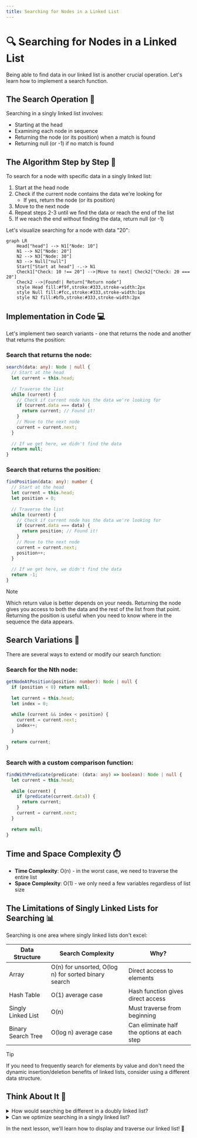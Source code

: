 ```yaml
---
title: Searching for Nodes in a Linked List
---
```


# 🔍 Searching for Nodes in a Linked List

Being able to find data in our linked list is another crucial operation. Let's learn how to implement a search function.

## The Search Operation 🧐

Searching in a singly linked list involves:
- Starting at the head
- Examining each node in sequence
- Returning the node (or its position) when a match is found
- Returning null (or -1) if no match is found

## The Algorithm Step by Step 📝

To search for a node with specific data in a singly linked list:

1. Start at the head node
2. Check if the current node contains the data we're looking for
   - If yes, return the node (or its position)
3. Move to the next node
4. Repeat steps 2-3 until we find the data or reach the end of the list
5. If we reach the end without finding the data, return null (or -1)

Let's visualize searching for a node with data "20":

```mermaid
graph LR
    Head["head"] --> N1["Node: 10"]
    N1 --> N2["Node: 20"]
    N2 --> N3["Node: 30"]
    N3 --> Null["null"]
    Start["Start at head"] -.-> N1
    Check1["Check: 10 !== 20"] -->|Move to next| Check2["Check: 20 === 20"]
    Check2 -->|Found!| Return["Return node"]
    style Head fill:#f9f,stroke:#333,stroke-width:2px
    style Null fill:#fcc,stroke:#333,stroke-width:1px
    style N2 fill:#bfb,stroke:#333,stroke-width:2px
```

## Implementation in Code 💻

Let's implement two search variants - one that returns the node and another that returns the position:

### Search that returns the node:

```typescript
search(data: any): Node | null {
  // Start at the head
  let current = this.head;
  
  // Traverse the list
  while (current) {
    // Check if current node has the data we're looking for
    if (current.data === data) {
      return current; // Found it!
    }
    // Move to the next node
    current = current.next;
  }
  
  // If we get here, we didn't find the data
  return null;
}
```

### Search that returns the position:

```typescript
findPosition(data: any): number {
  // Start at the head
  let current = this.head;
  let position = 0;
  
  // Traverse the list
  while (current) {
    // Check if current node has the data we're looking for
    if (current.data === data) {
      return position; // Found it!
    }
    // Move to the next node
    current = current.next;
    position++;
  }
  
  // If we get here, we didn't find the data
  return -1;
}
```

> [!NOTE]
> Which return value is better depends on your needs. Returning the node gives you access to both the data and the rest of the list from that point. Returning the position is useful when you need to know where in the sequence the data appears.

## Search Variations 🔄

There are several ways to extend or modify our search function:

### Search for the Nth node:

```typescript
getNodeAtPosition(position: number): Node | null {
  if (position < 0) return null;
  
  let current = this.head;
  let index = 0;
  
  while (current && index < position) {
    current = current.next;
    index++;
  }
  
  return current;
}
```

### Search with a custom comparison function:

```typescript
findWithPredicate(predicate: (data: any) => boolean): Node | null {
  let current = this.head;
  
  while (current) {
    if (predicate(current.data)) {
      return current;
    }
    current = current.next;
  }
  
  return null;
}
```

## Time and Space Complexity ⏱️

- **Time Complexity**: O(n) - in the worst case, we need to traverse the entire list
- **Space Complexity**: O(1) - we only need a few variables regardless of list size

## The Limitations of Singly Linked Lists for Searching 📊

Searching is one area where singly linked lists don't excel:

| Data Structure | Search Complexity | Why? |
|----------------|-------------------|------|
| Array | O(n) for unsorted, O(log n) for sorted binary search | Direct access to elements |
| Hash Table | O(1) average case | Hash function gives direct access |
| Singly Linked List | O(n) | Must traverse from beginning |
| Binary Search Tree | O(log n) average case | Can eliminate half the options at each step |

> [!TIP]
> If you need to frequently search for elements by value and don't need the dynamic insertion/deletion benefits of linked lists, consider using a different data structure.

## Think About It 🤔

<details>
<summary>How would searching be different in a doubly linked list?</summary>

The basic search algorithm would be the same in a doubly linked list - still O(n) time complexity. 

However, a doubly linked list could provide more flexibility:
- You could search from either the head or the tail, potentially cutting search time in half if you know roughly where the element might be
- You could search in both directions simultaneously (with two pointers moving outward from the middle)
- Once you find a node, you can traverse backward as well as forward

Despite these advantages, searching is still generally a weakness of linked lists compared to other data structures like hash tables or binary search trees.
</details>

<details>
<summary>Can we optimize searching in a singly linked list?</summary>

While the basic singly linked list doesn't offer many optimization opportunities for searching, there are a few strategies:

1. **Keep the list sorted**: This doesn't improve the worst-case time complexity, but might allow you to stop early if you pass the value you're looking for.

2. **Add a tail pointer and search from both ends**: This doesn't help with searching for values but can make searching by position more efficient by starting from the closer end.

3. **Add skip pointers**: Create an "express lane" by having some nodes point several positions ahead. This is the idea behind a "skip list" data structure.

4. **Use a hybrid approach**: Combine a linked list with an index (like an array or hash map) that provides faster access to specific positions or values.
</details>

In the next lesson, we'll learn how to display and traverse our linked list! 🚀 